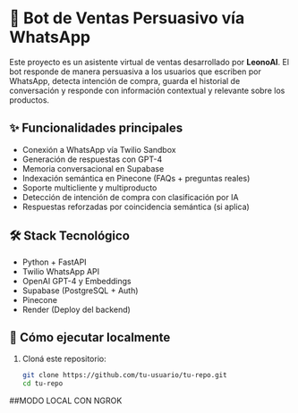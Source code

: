 # 🧠 Bot de Ventas Persuasivo vía WhatsApp

Este proyecto es un asistente virtual de ventas desarrollado por **LeonoAI**. El bot responde de manera persuasiva a los usuarios que escriben por WhatsApp, detecta intención de compra, guarda el historial de conversación y responde con información contextual y relevante sobre los productos.

## ✨ Funcionalidades principales

- Conexión a WhatsApp vía Twilio Sandbox
- Generación de respuestas con GPT-4
- Memoria conversacional en Supabase
- Indexación semántica en Pinecone (FAQs + preguntas reales)
- Soporte multicliente y multiproducto
- Detección de intención de compra con clasificación por IA
- Respuestas reforzadas por coincidencia semántica (si aplica)

## 🛠️ Stack Tecnológico

- Python + FastAPI
- Twilio WhatsApp API
- OpenAI GPT-4 y Embeddings
- Supabase (PostgreSQL + Auth)
- Pinecone
- Render (Deploy del backend)

## 🚀 Cómo ejecutar localmente

1. Cloná este repositorio:
   ```bash
   git clone https://github.com/tu-usuario/tu-repo.git
   cd tu-repo


##MODO LOCAL CON NGROK